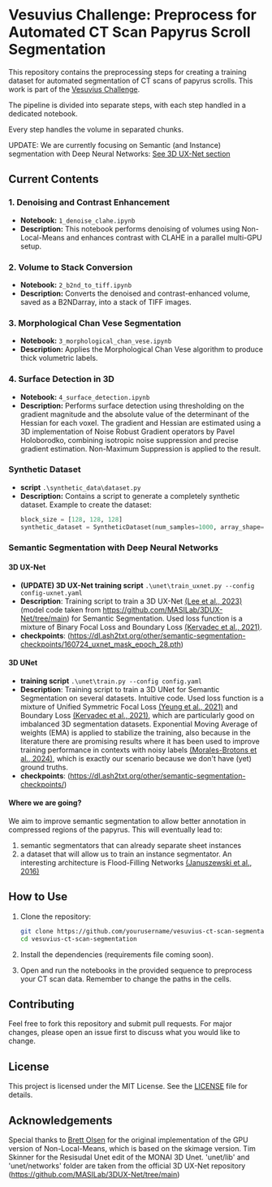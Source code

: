 # Vesuvius Challenge: Preprocess for Automated CT Scan Papyrus Scroll Segmentation

This repository contains the preprocessing steps for creating a training dataset for automated segmentation of CT scans of papyrus scrolls. This work is part of the [Vesuvius Challenge](https://scrollprize.org/).

The pipeline is divided into separate steps, with each step handled in a dedicated notebook.

Every step handles the volume in separated chunks.

UPDATE: We are currently focusing on Semantic (and Instance) segmentation with Deep Neural Networks: [See 3D UX-Net section](#semantic-segmentation-with-deep-neural-networks)


## Current Contents

### 1. Denoising and Contrast Enhancement
- **Notebook:** `1_denoise_clahe.ipynb`
- **Description:** This notebook performs denoising of volumes using Non-Local-Means and enhances contrast with CLAHE in a parallel multi-GPU setup.

### 2. Volume to Stack Conversion
- **Notebook:** `2_b2nd_to_tiff.ipynb`
- **Description:** Converts the denoised and contrast-enhanced volume, saved as a B2NDarray, into a stack of TIFF images.

### 3. Morphological Chan Vese Segmentation
- **Notebook:** `3_morphological_chan_vese.ipynb`
- **Description:** Applies the Morphological Chan Vese algorithm to produce thick volumetric labels.

### 4. Surface Detection in 3D
- **Notebook:** `4_surface_detection.ipynb`
- **Description:** Performs surface detection using thresholding on the gradient magnitude and the absolute value of the determinant of the Hessian for each voxel. The gradient and Hessian are estimated using a 3D implementation of Noise Robust Gradient operators by Pavel Holoborodko, combining isotropic noise suppression and precise gradient estimation. Non-Maximum Suppression is applied to the result.


### Synthetic Dataset
- **script** `.\synthetic_data\dataset.py`
- **Description:**  Contains a script to generate a completely synthetic dataset.
    Example to create the dataset:
    ```python
    block_size = [128, 128, 128]
    synthetic_dataset = SyntheticDataset(num_samples=1000, array_shape=tuple(block_size), transform=get_transforms(tuple(block_size)))
    ```

### Semantic Segmentation with Deep Neural Networks
#### 3D UX-Net
- **(UPDATE) 3D UX-Net training script** `.\unet\train_uxnet.py --config config-uxnet.yaml`
- **Description**: Training script to train a 3D UX-Net [(Lee et al., 2023)](https://arxiv.org/abs/2209.15076) (model code taken from https://github.com/MASILab/3DUX-Net/tree/main) for Semantic Segmentation. Used loss function is a mixture of Binary Focal Loss and Boundary Loss [(Kervadec et al., 2021)](https://arxiv.org/abs/1812.07032).
- **checkpoints**: (https://dl.ash2txt.org/other/semantic-segmentation-checkpoints/160724_uxnet_mask_epoch_28.pth)

#### 3D UNet
- **training script** `.\unet\train.py --config config.yaml`
- **Description**: Training script to train a 3D UNet for Semantic Segmentation on several datasets. Intuitive code. Used loss function is a mixture of Unified Symmetric Focal Loss [(Yeung et al., 2021)](https://www.ncbi.nlm.nih.gov/pmc/articles/PMC8785124/) and Boundary Loss [(Kervadec et al., 2021)](https://arxiv.org/abs/1812.07032), which are particularly good on imbalanced 3D segmentation datasets. Exponential Moving Average of weights (EMA) is applied to stabilize the training, also because in the literature there are promising results where it has been used to improve training performance in contexts with noisy labels [(Morales-Brotons et al., 2024)](https://openreview.net/forum?id=2M9CUnYnBA), which is exactly our scenario because we don't have (yet) ground truths.
- **checkpoints**: (https://dl.ash2txt.org/other/semantic-segmentation-checkpoints/)

#### Where we are going?
We aim to improve semantic segmentation to allow better annotation in compressed regions of the papyrus. This will eventually lead to:
1) semantic segmentators that can already separate sheet instances
2) a dataset that will allow us to train an instance segmentator. An interesting architecture is Flood-Filling Networks [(Januszewski et al., 2016)](https://arxiv.org/abs/1611.00421)

## How to Use

1. Clone the repository:
    ```bash
    git clone https://github.com/yourusername/vesuvius-ct-scan-segmentation.git
    cd vesuvius-ct-scan-segmentation
    ```

2. Install the dependencies (requirements file coming soon).

3. Open and run the notebooks in the provided sequence to preprocess your CT scan data. Remember to change the paths in the cells.

## Contributing

Feel free to fork this repository and submit pull requests. For major changes, please open an issue first to discuss what you would like to change.

## License

This project is licensed under the MIT License. See the [LICENSE](LICENSE) file for details.

## Acknowledgements

Special thanks to [Brett Olsen](https://github.com/caethan) for the original implementation of the GPU version of Non-Local-Means, which is based on the skimage version. Tim Skinner for the Resisudal Unet edit of the MONAI 3D Unet. 'unet/lib' and 'unet/networks' folder are taken from the official 3D UX-Net repository (https://github.com/MASILab/3DUX-Net/tree/main)